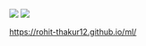 [//]: # (This template replaces README.md when someone creates a new repo with the fastpages template.)

![](https://github.com/rohit-thakur12/ml/workflows/CI/badge.svg) 
![](https://github.com/rohit-thakur12/ml/workflows/GH-Pages%20Status/badge.svg) 

https://rohit-thakur12.github.io/ml/
